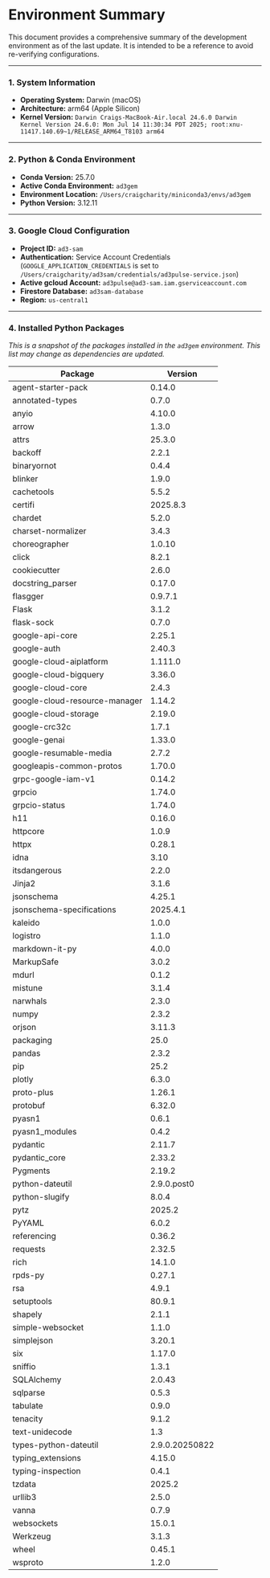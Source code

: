 # Environment Summary

This document provides a comprehensive summary of the development environment as of the last update. It is intended to be a reference to avoid re-verifying configurations.

---

### 1. System Information

- **Operating System:** Darwin (macOS)
- **Architecture:** arm64 (Apple Silicon)
- **Kernel Version:** `Darwin Craigs-MacBook-Air.local 24.6.0 Darwin Kernel Version 24.6.0: Mon Jul 14 11:30:34 PDT 2025; root:xnu-11417.140.69~1/RELEASE_ARM64_T8103 arm64`

---

### 2. Python & Conda Environment

- **Conda Version:** 25.7.0
- **Active Conda Environment:** `ad3gem`
- **Environment Location:** `/Users/craigcharity/miniconda3/envs/ad3gem`
- **Python Version:** 3.12.11

---

### 3. Google Cloud Configuration

- **Project ID:** `ad3-sam`
- **Authentication:** Service Account Credentials (`GOOGLE_APPLICATION_CREDENTIALS` is set to `/Users/craigcharity/ad3sam/credentials/ad3pulse-service.json`)
- **Active gcloud Account:** `ad3pulse@ad3-sam.iam.gserviceaccount.com`
- **Firestore Database:** `ad3sam-database`
- **Region:** `us-central1`

---

### 4. Installed Python Packages

*This is a snapshot of the packages installed in the `ad3gem` environment. This list may change as dependencies are updated.*

| Package                       | Version        |
| ----------------------------- | -------------- |
| agent-starter-pack            | 0.14.0         |
| annotated-types               | 0.7.0          |
| anyio                         | 4.10.0         |
| arrow                         | 1.3.0          |
| attrs                         | 25.3.0         |
| backoff                       | 2.2.1          |
| binaryornot                   | 0.4.4          |
| blinker                       | 1.9.0          |
| cachetools                    | 5.5.2          |
| certifi                       | 2025.8.3       |
| chardet                       | 5.2.0          |
| charset-normalizer            | 3.4.3          |
| choreographer                 | 1.0.10         |
| click                         | 8.2.1          |
| cookiecutter                  | 2.6.0          |
| docstring_parser              | 0.17.0         |
| flasgger                      | 0.9.7.1        |
| Flask                         | 3.1.2          |
| flask-sock                    | 0.7.0          |
| google-api-core               | 2.25.1         |
| google-auth                   | 2.40.3         |
| google-cloud-aiplatform       | 1.111.0        |
| google-cloud-bigquery         | 3.36.0         |
| google-cloud-core             | 2.4.3          |
| google-cloud-resource-manager | 1.14.2         |
| google-cloud-storage          | 2.19.0         |
| google-crc32c                 | 1.7.1          |
| google-genai                  | 1.33.0         |
| google-resumable-media        | 2.7.2          |
| googleapis-common-protos      | 1.70.0         |
| grpc-google-iam-v1            | 0.14.2         |
| grpcio                        | 1.74.0         |
| grpcio-status                 | 1.74.0         |
| h11                           | 0.16.0         |
| httpcore                      | 1.0.9          |
| httpx                         | 0.28.1         |
| idna                          | 3.10           |
| itsdangerous                  | 2.2.0          |
| Jinja2                        | 3.1.6          |
| jsonschema                    | 4.25.1         |
| jsonschema-specifications     | 2025.4.1       |
| kaleido                       | 1.0.0          |
| logistro                      | 1.1.0          |
| markdown-it-py                | 4.0.0          |
| MarkupSafe                    | 3.0.2          |
| mdurl                         | 0.1.2          |
| mistune                       | 3.1.4          |
| narwhals                      | 2.3.0          |
| numpy                         | 2.3.2          |
| orjson                        | 3.11.3         |
| packaging                     | 25.0           |
| pandas                        | 2.3.2          |
| pip                           | 25.2           |
| plotly                        | 6.3.0          |
| proto-plus                    | 1.26.1         |
| protobuf                      | 6.32.0         |
| pyasn1                        | 0.6.1          |
| pyasn1_modules                | 0.4.2          |
| pydantic                      | 2.11.7         |
| pydantic_core                 | 2.33.2         |
| Pygments                      | 2.19.2         |
| python-dateutil               | 2.9.0.post0    |
| python-slugify                | 8.0.4          |
| pytz                          | 2025.2         |
| PyYAML                        | 6.0.2          |
| referencing                   | 0.36.2         |
| requests                      | 2.32.5         |
| rich                          | 14.1.0         |
| rpds-py                       | 0.27.1         |
| rsa                           | 4.9.1          |
| setuptools                    | 80.9.1         |
| shapely                       | 2.1.1          |
| simple-websocket              | 1.1.0          |
| simplejson                    | 3.20.1         |
| six                           | 1.17.0         |
| sniffio                       | 1.3.1          |
| SQLAlchemy                    | 2.0.43         |
| sqlparse                      | 0.5.3          |
| tabulate                      | 0.9.0          |
| tenacity                      | 9.1.2          |
| text-unidecode                | 1.3            |
| types-python-dateutil         | 2.9.0.20250822 |
| typing_extensions             | 4.15.0         |
| typing-inspection             | 0.4.1          |
| tzdata                        | 2025.2         |
| urllib3                       | 2.5.0          |
| vanna                         | 0.7.9          |
| websockets                    | 15.0.1         |
| Werkzeug                      | 3.1.3          |
| wheel                         | 0.45.1         |
| wsproto                       | 1.2.0          |
